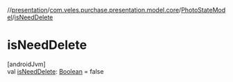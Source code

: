 //[presentation](../../../index.md)/[com.veles.purchase.presentation.model.core](../index.md)/[PhotoStateModel](index.md)/[isNeedDelete](is-need-delete.md)

# isNeedDelete

[androidJvm]\
val [isNeedDelete](is-need-delete.md): [Boolean](https://kotlinlang.org/api/latest/jvm/stdlib/kotlin/-boolean/index.html) = false
